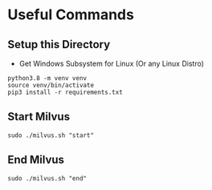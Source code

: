 # Useful Commands

## Setup this Directory

- Get Windows Subsystem for Linux (Or any Linux Distro)

```
python3.8 -m venv venv
source venv/bin/activate
pip3 install -r requirements.txt
```

## Start Milvus

```
sudo ./milvus.sh "start"
```

## End Milvus

```
sudo ./milvus.sh "end"
```
